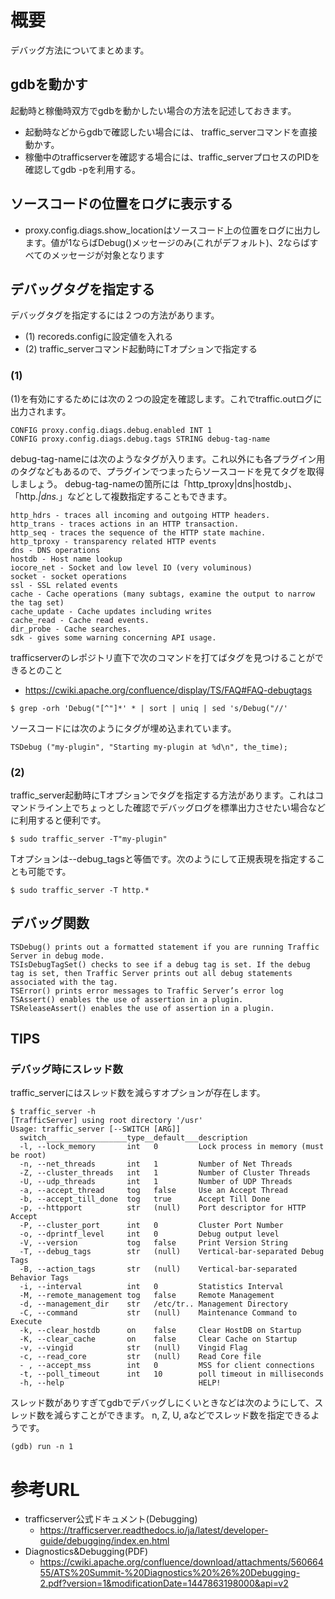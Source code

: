 # 概要
デバッグ方法についてまとめます。

## gdbを動かす
起動時と稼働時双方でgdbを動かしたい場合の方法を記述しておきます。
- 起動時などからgdbで確認したい場合には、 traffic_serverコマンドを直接動かす。
- 稼働中のtrafficserverを確認する場合には、traffic_serverプロセスのPIDを確認してgdb -pを利用する。

## ソースコードの位置をログに表示する
- proxy.config.diags.show_locationはソースコード上の位置をログに出力します。値が1ならばDebug()メッセージのみ(これがデフォルト)、2ならばすべてのメッセージが対象となります

## デバッグタグを指定する

デバッグタグを指定するには２つの方法があります。
- (1) recoreds.configに設定値を入れる
- (2) traffic_serverコマンド起動時にTオプションで指定する

### (1) 
(1)を有効にするためには次の２つの設定を確認します。これでtraffic.outログに出力されます。
```
CONFIG proxy.config.diags.debug.enabled INT 1
CONFIG proxy.config.diags.debug.tags STRING debug-tag-name
```

debug-tag-nameには次のようなタグが入ります。これ以外にも各プラグイン用のタグなどもあるので、プラグインでつまったらソースコードを見てタグを取得しましょう。
debug-tag-nameの箇所には「http_tproxy|dns|hostdb」、「http.*|dns.*」などとして複数指定することもできます。
```
http_hdrs - traces all incoming and outgoing HTTP headers.
http_trans - traces actions in an HTTP transaction.
http_seq - traces the sequence of the HTTP state machine.
http_tproxy - transparency related HTTP events
dns - DNS operations
hostdb - Host name lookup
iocore_net - Socket and low level IO (very voluminous)
socket - socket operations
ssl - SSL related events
cache - Cache operations (many subtags, examine the output to narrow the tag set)
cache_update - Cache updates including writes
cache_read - Cache read events.
dir_probe - Cache searches.
sdk - gives some warning concerning API usage.
```

trafficserverのレポジトリ直下で次のコマンドを打てばタグを見つけることができるとのこと
- https://cwiki.apache.org/confluence/display/TS/FAQ#FAQ-debugtags
```
$ grep -orh 'Debug("[^"]*' * | sort | uniq | sed 's/Debug("//'
```

ソースコードには次のようにタグが埋め込まれています。
```
TSDebug ("my-plugin", "Starting my-plugin at %d\n", the_time);
```

### (2)
traffic_server起動時にTオプションでタグを指定する方法があります。これはコマンドライン上でちょっとした確認でデバッグログを標準出力させたい場合などに利用すると便利です。
```
$ sudo traffic_server -T"my-plugin"
```

Tオプションは--debug_tagsと等価です。次のようにして正規表現を指定することも可能です。
```
$ sudo traffic_server -T http.*
```

## デバッグ関数

```
TSDebug() prints out a formatted statement if you are running Traffic Server in debug mode.
TSIsDebugTagSet() checks to see if a debug tag is set. If the debug tag is set, then Traffic Server prints out all debug statements associated with the tag.
TSError() prints error messages to Traffic Server’s error log
TSAssert() enables the use of assertion in a plugin.
TSReleaseAssert() enables the use of assertion in a plugin.
```

## TIPS

### デバッグ時にスレッド数
traffic_serverにはスレッド数を減らすオプションが存在します。
```
$ traffic_server -h
[TrafficServer] using root directory '/usr'
Usage: traffic_server [--SWITCH [ARG]]
  switch__________________type__default___description
  -l, --lock_memory       int   0         Lock process in memory (must be root)
  -n, --net_threads       int   1         Number of Net Threads
  -Z, --cluster_threads   int   1         Number of Cluster Threads
  -U, --udp_threads       int   1         Number of UDP Threads
  -a, --accept_thread     tog   false     Use an Accept Thread
  -b, --accept_till_done  tog   true      Accept Till Done
  -p, --httpport          str   (null)    Port descriptor for HTTP Accept
  -P, --cluster_port      int   0         Cluster Port Number
  -o, --dprintf_level     int   0         Debug output level
  -V, --version           tog   false     Print Version String
  -T, --debug_tags        str   (null)    Vertical-bar-separated Debug Tags
  -B, --action_tags       str   (null)    Vertical-bar-separated Behavior Tags
  -i, --interval          int   0         Statistics Interval
  -M, --remote_management tog   false     Remote Management
  -d, --management_dir    str   /etc/tr.. Management Directory
  -C, --command           str   (null)    Maintenance Command to Execute
  -k, --clear_hostdb      on    false     Clear HostDB on Startup
  -K, --clear_cache       on    false     Clear Cache on Startup
  -v, --vingid            str   (null)    Vingid Flag
  -c, --read_core         str   (null)    Read Core file
  - , --accept_mss        int   0         MSS for client connections
  -t, --poll_timeout      int   10        poll timeout in milliseconds
  -h, --help                              HELP!
```

スレッド数がありすぎてgdbでデバッグしにくいときなどは次のようにして、スレッド数を減らすことができます。
n, Z, U, aなどでスレッド数を指定できるようです。
```
(gdb) run -n 1
```

# 参考URL
- trafficserver公式ドキュメント(Debugging)
  - https://trafficserver.readthedocs.io/ja/latest/developer-guide/debugging/index.en.html
- Diagnostics&Debugging(PDF)
  - https://cwiki.apache.org/confluence/download/attachments/56066455/ATS%20Summit-%20Diagnostics%20%26%20Debugging-2.pdf?version=1&modificationDate=1447863198000&api=v2

